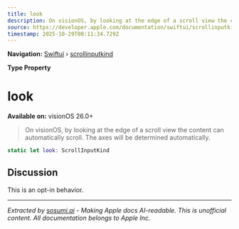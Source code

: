 ```yaml
---
title: look
description: On visionOS, by looking at the edge of a scroll view the content can automatically scroll. The axes will be determined automatically.
source: https://developer.apple.com/documentation/swiftui/scrollinputkind/look
timestamp: 2025-10-29T00:11:34.729Z
---
```


**Navigation:** [Swiftui](/documentation/swiftui) › [scrollinputkind](/documentation/swiftui/scrollinputkind)

**Type Property**

# look

**Available on:** visionOS 26.0+

> On visionOS, by looking at the edge of a scroll view the content can automatically scroll. The axes will be determined automatically.

```swift
static let look: ScrollInputKind
```

## Discussion

This is an opt-in behavior.

---

*Extracted by [sosumi.ai](https://sosumi.ai) - Making Apple docs AI-readable.*
*This is unofficial content. All documentation belongs to Apple Inc.*

